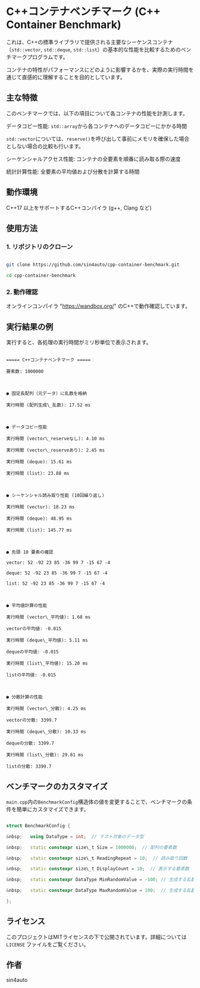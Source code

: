 # C++コンテナベンチマーク (C++ Container Benchmark)

これは、C++の標準ライブラリで提供される主要なシーケンスコンテナ（`std::vector`, `std::deque`, `std::list`）の基本的な性能を比較するためのベンチマークプログラムです。

コンテナの特性がパフォーマンスにどのように影響するかを、実際の実行時間を通じて直感的に理解することを目的としています。


## 主な特徴

このベンチマークでは、以下の項目について各コンテナの性能を計測します。


データコピー性能: `std::array`から各コンテナへのデータコピーにかかる時間

`std::vector`については、`reserve()`を呼び出して事前にメモリを確保した場合としない場合の比較も行います。

シーケンシャルアクセス性能: コンテナの全要素を順番に読み取る際の速度

統計計算性能: 全要素の平均値および分散を計算する時間



## 動作環境

C++17 以上をサポートするC++コンパイラ (g++, Clang など)


## 使用方法

### 1. リポジトリのクローン

```bash

git clone https://github.com/sin4auto/cpp-container-benchmark.git

cd cpp-container-benchmark

```



### 2. 動作確認

オンラインコンパイラ "https://wandbox.org/" のC++で動作確認しています。


## 実行結果の例

実行すると、各処理の実行時間がミリ秒単位で表示されます。

```text

===== C++コンテナベンチマーク =====

要素数: 1000000



● 固定長配列（元データ）に乱数を格納

実行時間 (配列生成\_乱数): 17.52 ms 



● データコピー性能

実行時間 (vector\_reserveなし): 4.10 ms 

実行時間 (vector\_reserveあり): 2.45 ms 

実行時間 (deque): 15.61 ms 

実行時間 (list): 23.88 ms 



● シーケンシャル読み取り性能 (10回繰り返し)

実行時間 (vector): 18.23 ms 

実行時間 (deque): 48.95 ms 

実行時間 (list): 145.77 ms 



● 先頭 10 要素の確認

vector: 52 -92 23 85 -36 99 7 -15 67 -4 

deque: 52 -92 23 85 -36 99 7 -15 67 -4 

list: 52 -92 23 85 -36 99 7 -15 67 -4 



● 平均値計算の性能

実行時間 (vector\_平均値): 1.68 ms

vectorの平均値: -0.015

実行時間 (deque\_平均値): 5.11 ms

dequeの平均値: -0.015

実行時間 (list\_平均値): 15.20 ms

listの平均値: -0.015



● 分散計算の性能

実行時間 (vector\_分散): 4.25 ms

vectorの分散: 3399.7

実行時間 (deque\_分散): 10.33 ms

dequeの分散: 3399.7

実行時間 (list\_分散): 29.81 ms

listの分散: 3399.7

```



## ベンチマークのカスタマイズ

`main.cpp`内の`BenchmarkConfig`構造体の値を変更することで、ベンチマークの条件を簡単にカスタマイズできます。



```cpp

struct BenchmarkConfig {

&nbsp;   using DataType = int;  // テスト対象のデータ型

&nbsp;   static constexpr size\_t Size = 1000000;  // 配列の要素数

&nbsp;   static constexpr size\_t ReadingRepeat = 10;  // 読み取り回数

&nbsp;   static constexpr size\_t DisplayCount = 10;  // 表示する要素数

&nbsp;   static constexpr DataType MinRandomValue = -100; // 生成する乱数の最小値

&nbsp;   static constexpr DataType MaxRandomValue = 100;  // 生成する乱数の最大値

};

```


## ライセンス

このプロジェクトはMITライセンスの下で公開されています。詳細については `LICENSE` ファイルをご覧ください。


## 作者

sin4auto
